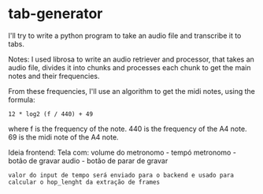 # tab-generator

I'll try to write a python program to take an audio file and transcribe it to tabs.

Notes:
I used librosa to write an audio retriever and processor, that takes an audio file, divides it into chunks and processes each chunk to get the main notes and their frequencies.

From these frequencies, I'll use an algorithm to get the midi notes, using the formula:

```
12 * log2 (f / 440) + 49
```

where f is the frequency of the note.
440 is the frequency of the A4 note.
69 is the midi note of the A4 note.

Ideia frontend:
Tela com: volume do metronomo - tempó metronomo - botão de gravar audio - botão de parar de gravar

    valor do input de tempo será enviado para o backend e usado para calcular o hop_lenght da extração de frames
